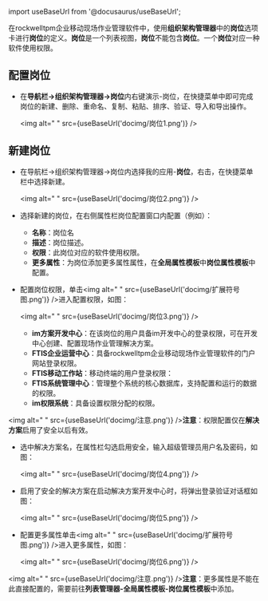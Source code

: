 
import useBaseUrl from '@docusaurus/useBaseUrl';

在rockwelltpm企业移动现场作业管理软件中，使用**组织架构管理器**中的**岗位**选项卡进行**岗位**的定义。**岗位**是一个列表视图，**岗位**不能包含**岗位**。一个**岗位**对应一种软件使用权限。

## 配置岗位

* 在**导航栏→组织架构管理器→岗位**内右键演示-岗位，在快捷菜单中即可完成岗位的新建、删除、重命名、复制、粘贴、排序、验证、导入和导出操作。

  <img alt=" " src={useBaseUrl('docimg/岗位1.png')} />

## 新建岗位

* 在导航栏→组织架构管理器→岗位内选择我的应用-**岗位**，右击，在快捷菜单栏中选择新建。

  <img alt=" " src={useBaseUrl('docimg/岗位2.png')} />

* 选择新建的岗位，在右侧属性栏岗位配置窗口内配置（例如）：
  * **名称**：岗位名
  * **描述**：岗位描述。
  * **权限**：此岗位对应的软件使用权限。
  * **更多属性**：为岗位添加更多属性属性，在**全局属性模板**中**岗位属性模板**中配置。

* 配置岗位权限，单击<img alt=" " src={useBaseUrl('docimg/扩展符号图.png')} />进入配置权限，如图：

  <img alt=" " src={useBaseUrl('docimg/岗位3.png')} />

  * **im方案开发中心**：在该岗位的用户具备im开发中心的登录权限，可在开发中心创建、配置现场作业管理解决方案。
  * **FTIS企业运营中心**：具备rockwelltpm企业移动现场作业管理软件的门户网站登录权限。
  * **FTIS移动工作站**：移动终端的用户登录权限：
  * **FTIS系统管理中心**：管理整个系统的核心数据库，支持配置和运行的数据的权限。
  * **im权限系统**：具备设置权限分配的权限。

<img alt=" " src={useBaseUrl('docimg/注意.png')} />**注意**：权限配置仅在**解决方案**启用了安全以后有效。

* 选中解决方案名，在属性栏勾选启用安全，输入超级管理员用户名及密码，如图：

  <img alt=" " src={useBaseUrl('docimg/岗位4.png')} />

* 启用了安全的解决方案在启动解决方案开发中心时，将弹出登录验证对话框如图：

  <img alt=" " src={useBaseUrl('docimg/岗位5.png')} />

* 配置更多属性单击<img alt=" " src={useBaseUrl('docimg/扩展符号图.png')} />进入更多属性，如图：

  <img alt=" " src={useBaseUrl('docimg/岗位6.png')} />

<img alt=" " src={useBaseUrl('docimg/注意.png')} />**注意**：更多属性是不能在此直接配置的，需要前往**列表管理器-全局属性模板-岗位属性模板**中添加。

